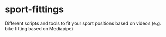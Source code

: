 # sport-fittings
Different scripts and tools to fit your sport positions based on videos (e.g. bike fitting based on Mediapipe)
